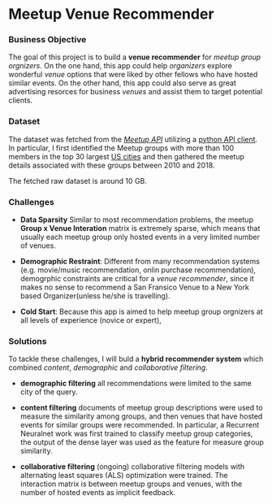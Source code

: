 # Meetup Venue Recommender

### Business Objective
The goal of this project is to build a **venue recommender** for *meetup group orgnizers*. On the one hand, this app could help *organizers* explore wonderful *venue* options that were liked by other fellows who have hosted similar events. On the other hand, this app could also serve as great advertising resorces for business *venues* and assist them to target potential clients. 

### Dataset
The dataset was fetched from the [*Meetup API*](https://www.meetup.com/meetup_api/) utilizing a [python API client](https://pypi.org/project/meetup-api/). In particular, I first identified the Meetup groups with more than 100 members in the top 30 largest [US cities](https://en.wikipedia.org/wiki/List_of_United_States_cities_by_population) and then gathered the meetup details associated with these groups between 2010 and 2018. 

The fetched raw dataset is around 10 GB. 

### Challenges

* **Data Sparsity**  Similar to most recommendation problems, the meetup **Group x Venue Interation** matrix is extremely sparse, which means that usually each meetup group only hosted events in a very limited number of venues.


* **Demographic Restraint**: Different from many recommendation systems (e.g. movie/music recommendation, onlin purchase recommendation), demogrphic constraints are critical for a *venue recommender*, since it makes no sense to recommend a San Fransico Venue to a New York based Organizer(unless he/she is travelling). 


* **Cold Start**: Because this app is aimed to help meetup group orgnizers at all levels of experience (novice or expert), 

### Solutions

To tackle these challenges, I will buld a **hybrid recommender system** which combined *content*, *demographic* and *collaborative filtering*.


* **demographic filtering** all recommendations were limited to the same city of the query.
* **content filtering** documents of meetup group descriptions were used to measure the similarity among groups, and then venues that have hosted events for similar groups were recommended. In particular, a Recurrent Neuralnet work was first trained to classify meetup group categories, the output of the dense layer was used as the feature for measure group similarity.

* **collaborative filtering** (ongoing) collaborative filtering models with alternating least squares (ALS) optimization were trained. The interaction matrix is between meetup groups and venues, with the number of hosted events as implicit feedback.
